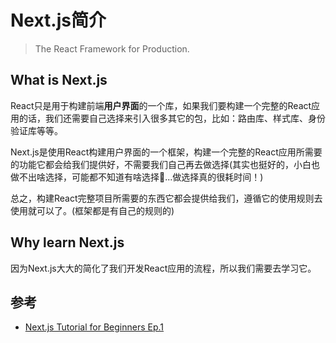 # Next.js简介
> The React Framework for Production.

## What is Next.js
React只是用于构建前端**用户界面**的一个库，如果我们要构建一个完整的React应用的话，我们还需要自己选择来引入很多其它的包，比如：路由库、样式库、身份验证库等等。

Next.js是使用React构建用户界面的一个框架，构建一个完整的React应用所需要的功能它都会给我们提供好，不需要我们自己再去做选择(其实也挺好的，小白也做不出啥选择，可能都不知道有啥选择🤣...做选择真的很耗时间！)

总之，构建React完整项目所需要的东西它都会提供给我们，遵循它的使用规则去使用就可以了。(框架都是有自己的规则的)

## Why learn Next.js
因为Next.js大大的简化了我们开发React应用的流程，所以我们需要去学习它。 


## 参考
- [Next.js Tutorial for Beginners Ep.1](https://www.youtube.com/playlist?list=PLC3y8-rFHvwgC9mj0qv972IO5DmD-H0ZH)
